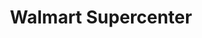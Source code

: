 ---
title: "Walmart Supercenter"
url: /cumming/walmart-supercenter-peachtree-parkway/
shop: supermarket
---
